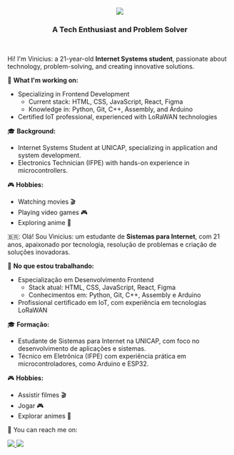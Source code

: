 <h1 align="center">
  <a href="https://git.io/typing-svg">
    <img src="https://readme-typing-svg.demolab.com?font=Poppins&weight=500&size=32&duration=4000&pause=1000&color=80C0E6&center=true&width=435&lines=Hi+There!+%F0%9F%91%8B;I'm+Vinicius+Miranda+!;"/>
  </a>
</h1>

<h3 align="center">A Tech Enthusiast and Problem Solver</h3>

<br/>

<div align="left">
 
Hi! I'm Vinicius: a 21-year-old **Internet Systems student**, passionate about technology, problem-solving, and creating innovative solutions.  

🎯 **What I'm working on:**  
- Specializing in Frontend Development  
  - Current stack: HTML, CSS, JavaScript, React, Figma
  - Knowledge in: Python, Git, C++, Assembly, and Arduino  
- Certified IoT professional, experienced with LoRaWAN technologies  

🎓 **Background:**  
- Internet Systems Student at UNICAP, specializing in application and system development.
- Electronics Technician (IFPE) with hands-on experience in microcontrollers.

🎮 **Hobbies:**  
- Watching movies 🎬  
- Playing video games 🎮  
- Exploring anime 🌟  
 
 </div>

🇧🇷: Olá! Sou Vinicius: um estudante de **Sistemas para Internet**, com 21 anos, apaixonado por tecnologia, resolução de problemas e criação de soluções inovadoras.  

🎯 **No que estou trabalhando:**  
- Especialização em Desenvolvimento Frontend  
  - Stack atual: HTML, CSS, JavaScript, React, Figma 
  - Conhecimentos em: Python, Git, C++, Assembly e Arduino  
- Profissional certificado em IoT, com experiência em tecnologias LoRaWAN  

🎓 **Formação:**  
- Estudante de Sistemas para Internet na UNICAP, com foco no desenvolvimento de aplicações e sistemas.
- Técnico em Eletrônica (IFPE) com experiência prática em microcontroladores, como Arduino e ESP32.   

🎮 **Hobbies:**  
- Assistir filmes 🎬  
- Jogar 🎮  
- Explorar animes 🌟  

💌 You can reach me on:

<p align="left">
<a href="mailto:viniciussmirandacontato@gmail.com" alt="Gmail">
  <img src="https://img.shields.io/badge/Gmail-80c0e6?style=flat-square&labelColor=80c0e6&logo=gmail&logoColor=white" target="_blank" />
</a>

<a href="www.linkedin.com/in/viniciussmiranda" alt="Linkedin">
  <img src="https://img.shields.io/badge/-Linkedin-80c0e6?style=flat-square&logo=Linkedin&logoColor=white" target="_blank"/>
</a>

</p>

